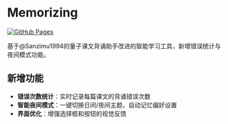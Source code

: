 # Memorizing

[![GitHub Pages](https://img.shields.io/badge/demo-online-green)](https://Alex-0577.github.io/memorizing/)

基于@Sanzimu1994的量子课文背诵助手改进的智能学习工具，新增错误统计与夜间模式功能。

## 新增功能
- ​**错误次数统计**​：实时记录每篇课文的背诵错误次数
- ​**智能夜间模式**​：一键切换日间/夜间主题，自动记忆偏好设置
- ​**界面优化**​：增强选择框和按钮的视觉反馈
